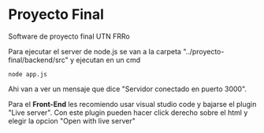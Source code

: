 # Proyecto Final
Software de proyecto final UTN FRRo

Para ejecutar el server de node.js se van a la carpeta "../proyecto-final/backend/src" y ejecutan en un cmd
```
node app.js
```
Ahi van a ver un mensaje que dice "Servidor conectado en puerto 3000".

Para el __Front-End__ les recomiendo usar visual studio code y bajarse el plugin "Live server".
Con este plugin pueden hacer click derecho sobre el html y elegir la opcion "Open with live server"

